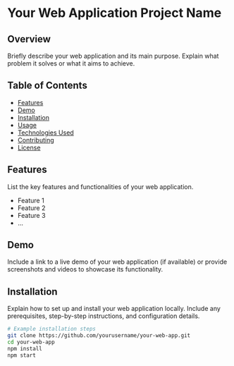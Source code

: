 # Your Web Application Project Name

## Overview

Briefly describe your web application and its main purpose. Explain what problem it solves or what it aims to achieve.

## Table of Contents

- [Features](#features)
- [Demo](#demo)
- [Installation](#installation)
- [Usage](#usage)
- [Technologies Used](#technologies-used)
- [Contributing](#contributing)
- [License](#license)

## Features

List the key features and functionalities of your web application.

- Feature 1
- Feature 2
- Feature 3
- ...

## Demo

Include a link to a live demo of your web application (if available) or provide screenshots and videos to showcase its functionality.

## Installation

Explain how to set up and install your web application locally. Include any prerequisites, step-by-step instructions, and configuration details.

```bash
# Example installation steps
git clone https://github.com/yourusername/your-web-app.git
cd your-web-app
npm install
npm start
